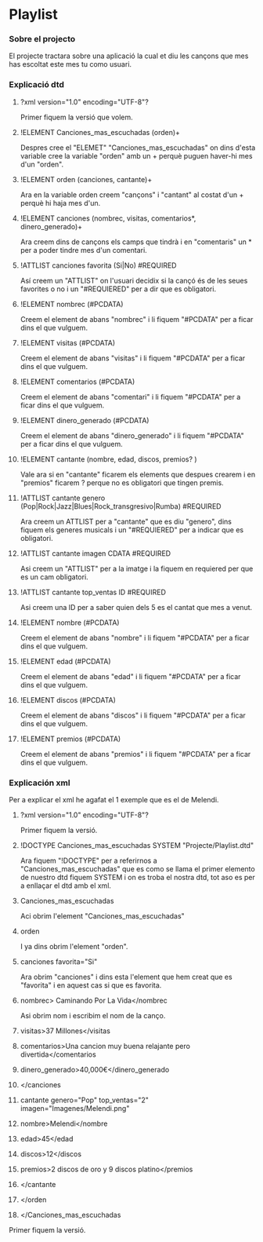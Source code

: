 # Playlist
### **Sobre el projecto**
El projecte tractara sobre una aplicació la cual et diu les cançons que mes has escoltat este mes tu como usuari.

### **Explicació dtd**
1. ?xml version="1.0" encoding="UTF-8"?
   
    Primer fiquem la versió que volem.
3. !ELEMENT Canciones_mas_escuchadas (orden)+
   
    Despres cree el "ELEMET" "Canciones_mas_escuchadas" on dins d'esta variable cree la variable "orden" amb un + perquè puguen haver-hi mes d'un "orden".
4. !ELEMENT orden (canciones, cantante)+

     Ara en la variable orden creem "cançons" i "cantant" al costat d'un + perquè hi haja mes d'un.
5. !ELEMENT canciones (nombrec, visitas, comentarios*, dinero_generado)+

    Ara creem dins de cançons els camps que tindrà i en "comentaris" un * per a poder tindre mes d'un comentari.
6. !ATTLIST canciones favorita (Si|No) #REQUIRED
   
     Así creem un "ATTLIST" on l'usuari decidix si la cançó és de les seues favorites o no i un "#REQUIERED" per a dir que es obligatori.
8. !ELEMENT nombrec (#PCDATA)

    Creem el element de abans "nombrec" i li fiquem "#PCDATA" per a ficar dins el que vulguem.
9. !ELEMENT visitas (#PCDATA)

   Creem el element de abans "visitas" i li fiquem "#PCDATA" per a ficar dins el que vulguem.
10. !ELEMENT comentarios (#PCDATA)

    Creem el element de abans "comentari" i li fiquem "#PCDATA" per a ficar dins el que vulguem.
11. !ELEMENT dinero_generado (#PCDATA)

    Creem el element de abans "dinero_generado" i li fiquem "#PCDATA" per a ficar dins el que vulguem.
12. !ELEMENT cantante (nombre, edad, discos, premios? )

    Vale ara si en "cantante" ficarem els elements que despues crearem i en "premios" ficarem ? perque no es obligatori que tingen premis.
13. !ATTLIST cantante genero (Pop|Rock|Jazz|Blues|Rock_transgresivo|Rumba) #REQUIRED

    Ara creem un ATTLIST per a "cantante" que es diu "genero", dins fiquem els generes musicals i un "#REQUIERED" per a indicar que es obligatori.
14. !ATTLIST cantante imagen CDATA #REQUIRED

    Asi creem un "ATTLIST" per a la imatge i la fiquem en requiered per que es un cam obligatori. 
15. !ATTLIST cantante top_ventas ID #REQUIRED

    Asi creem una ID per a saber quien dels 5 es el cantat que mes a venut.  
16. !ELEMENT nombre (#PCDATA)

    Creem el element de abans "nombre" i li fiquem "#PCDATA" per a ficar dins el que vulguem. 
17. !ELEMENT edad (#PCDATA)

    Creem el element de abans "edad" i li fiquem "#PCDATA" per a ficar dins el que vulguem.
18. !ELEMENT discos (#PCDATA)
    
    Creem el element de abans "discos" i li fiquem "#PCDATA" per a ficar dins el que vulguem.
19. !ELEMENT premios (#PCDATA)
    
    Creem el element de abans "premios" i li fiquem "#PCDATA" per a ficar dins el que vulguem. 

### **Explicación xml**
Per a explicar el xml he agafat el 1 exemple que es el de Melendi.

1. ?xml version="1.0" encoding="UTF-8"?

   Primer fiquem la versió.
2. !DOCTYPE Canciones_mas_escuchadas SYSTEM "Projecte/Playlist.dtd"

   Ara fiquem "!DOCTYPE" per a referirnos a "Canciones_mas_escuchadas" que es como se llama el primer elemento de nuestro dtd fiquem SYSTEM i on es troba el nostra dtd, tot aso es per a enllaçar el dtd amb el xml.
3. Canciones_mas_escuchadas
   
   Aci obrim l'element "Canciones_mas_escuchadas" 
4. orden

   I ya dins obrim l'element "orden".
5. canciones favorita="Si"

   Ara obrim "canciones" i dins esta l'element que hem creat que es "favorita" i en aquest cas si que es favorita. 
6. nombrec> Caminando Por La Vida</nombrec

   Asi obrim nom i escribim el nom de la canço. 
7. visitas>37 Millones</visitas

   
8. comentarios>Una cancion muy buena relajante pero divertida</comentarios

    
9. dinero_generado>40,000€</dinero_generado
    
10. </canciones
    
11. cantante genero="Pop" top_ventas="2" imagen="Imagenes/Melendi.png"
    
12. nombre>Melendi</nombre

    
13. edad>45</edad

    
14. discos>12</discos

    
15. premios>2 discos de oro y 9 discos platino</premios

    
16. </cantante

    
17. </orden

    
18. </Canciones_mas_escuchadas

    

Primer fiquem la versió.

